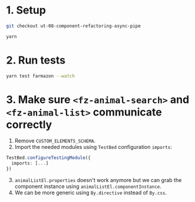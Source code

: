 # 1. Setup

```sh
git checkout ut-08-component-refactoring-async-pipe

yarn
```

# 2. Run tests

```sh
yarn test farmazon --watch
```

# 3. Make sure `<fz-animal-search>` and `<fz-animal-list>` communicate correctly

1. Remove `CUSTOM_ELEMENTS_SCHEMA`.
2. Import the needed modules using `TestBed` configuration `imports`:

```typescript
TestBed.configureTestingModule({
  imports: [...]
})
```

3. `animalListEl.properties` doesn't work anymore but we can grab the component instance using `animalListEl.componentInstance`.
4. We can be more generic using `By.directive` instead of `By.css`.
